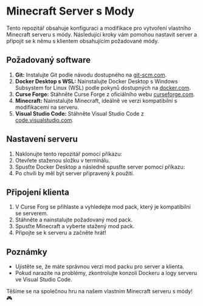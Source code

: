 # Minecraft Server s Mody

Tento repozitář obsahuje konfiguraci a modifikace pro vytvoření vlastního Minecraft serveru s módy. Následující kroky vám pomohou nastavit server a připojit se k němu s klientem obsahujícím požadované módy.

## Požadovaný software

1. **Git:** Instalujte Git podle návodu dostupného na [git-scm.com](https://git-scm.com/book/en/v2/Getting-Started-Installing-Git).
2. **Docker Desktop s WSL:** Nainstalujte Docker Desktop s Windows Subsystem for Linux (WSL) podle pokynů dostupných na [docker.com](https://docs.docker.com/desktop/install/windows-install-wsl/).
3. **Curse Forge:** Stáhněte Curse Forge z oficiálního webu [curseforge.com](https://www.curseforge.com/). 
4. **Minecraft:** Nainstalujte Minecraft, ideálně ve verzi kompatibilní s modifikacemi na serveru.
5. **Visual Studio Code:** Stáhněte Visual Studio Code z [code.visualstudio.com](https://code.visualstudio.com/).

## Nastavení serveru

1. Naklonujte tento repozitář pomocí příkazu:
2. Otevřete staženou složku v terminálu.
3. Spusťte Docker Desktop a následně spusťte server pomocí příkazu:
4. Po chvíli by měl být server připravený k použití.

## Připojení klienta

1. V Curse Forg se přihlaste a vyhledejte mod pack, který je kompatibilní se serverem.
2. Stáhněte a nainstalujte požadovaný mod pack.
3. Spusťte Minecraft a vyberte stažený mod pack.
4. Připojte se k serveru a začněte hrát!

## Poznámky

- Ujistěte se, že máte správnou verzi mod packu pro server a klienta.
- Pokud narazíte na problémy, zkontrolujte konzoli Dockeru a logy serveru ve Visual Studio Code.

Těšíme se na společnou hru na našem vlastním Minecraft serveru s módy! 🎮
